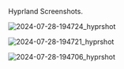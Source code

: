 Hyprland Screenshots.

![2024-07-28-194724_hyprshot](https://github.com/user-attachments/assets/b17f0dcf-bb9d-4a57-86f3-8da814193e6a)


![2024-07-28-194721_hyprshot](https://github.com/user-attachments/assets/3ab76d42-f39e-47e6-ba7e-ee4f0480c045)


![2024-07-28-194706_hyprshot](https://github.com/user-attachments/assets/141afc6a-96f2-4a4f-bd00-d0b97818ec3e)
